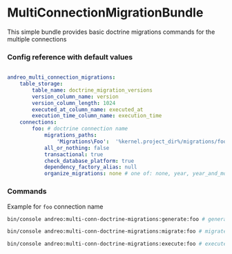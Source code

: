 # MultiConnectionMigrationBundle

This simple bundle provides basic doctrine migrations commands for the multiple connections

### Config reference with default values

```yaml

andreo_multi_connection_migrations:
    table_storage:
        table_name: doctrine_migration_versions
        version_column_name: version
        version_column_length: 1024
        executed_at_column_name: executed_at
        execution_time_column_name: execution_time
    connections:
        foo: # doctrine connection name
            migrations_paths:
                'Migrations\Foo':  '%kernel.project_dir%/migrations/foo'
            all_or_nothing: false
            transactional: true
            check_database_platform: true
            dependency_factory_alias: null
            organize_migrations: none # one of: none, year, year_and_month
```

### Commands

Example for `foo` connection name

```bash
bin/console andreo:multi-conn-doctrine-migrations:generate:foo # generate empty migrations

bin/console andreo:multi-conn-doctrine-migrations:migrate:foo # migrate

bin/console andreo:multi-conn-doctrine-migrations:execute:foo # execute one migration

```
